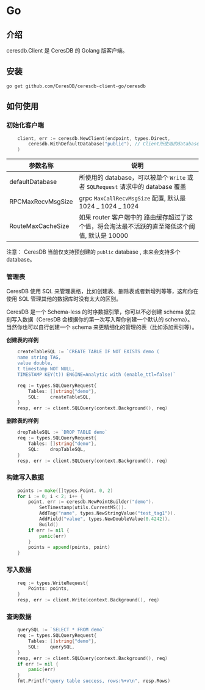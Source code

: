 # Go

## 介绍

ceresdb.Client 是 CeresDB 的 Golang 版客户端。

## 安装

```
go get github.com/CeresDB/ceresdb-client-go/ceresdb
```

## 如何使用

### 初始化客户端

```go
	client, err := ceresdb.NewClient(endpoint, types.Direct,
		ceresdb.WithDefaultDatabase("public"), // Client所使用的database
	)
```

| 参数名称          | 说明                                                                                          |
| ----------------- | --------------------------------------------------------------------------------------------- |
| defaultDatabase   | 所使用的 database，可以被单个 `Write` 或者 `SQLRequest` 请求中的 database 覆盖                |
| RPCMaxRecvMsgSize | grpc `MaxCallRecvMsgSize` 配置, 默认是 1024 _ 1024 _ 1024                                     |
| RouteMaxCacheSize | 如果 router 客户端中的 路由缓存超过了这个值，将会淘汰最不活跃的直至降低这个阈值, 默认是 10000 |

注意： CeresDB 当前仅支持预创建的 `public` database , 未来会支持多个 database。

### 管理表

CeresDB 使用 SQL 来管理表格，比如创建表、删除表或者新增列等等，这和你在使用 SQL 管理其他的数据库时没有太大的区别。

CeresDB 是一个 Schema-less 的时序数据引擎，你可以不必创建 schema 就立刻写入数据（CeresDB 会根据你的第一次写入帮你创建一个默认的 schema）。
当然你也可以自行创建一个 schema 来更精细化的管理的表（比如添加索引等）。

**创建表的样例**

```go
	createTableSQL := `CREATE TABLE IF NOT EXISTS demo (
	name string TAG,
	value double,
	t timestamp NOT NULL,
	TIMESTAMP KEY(t)) ENGINE=Analytic with (enable_ttl=false)`

	req := types.SQLQueryRequest{
		Tables: []string{"demo"},
		SQL:    createTableSQL,
	}
	resp, err := client.SQLQuery(context.Background(), req)
```

**删除表的样例**

```go
	dropTableSQL := `DROP TABLE demo`
	req := types.SQLQueryRequest{
		Tables: []string{"demo"},
		SQL:    dropTableSQL,
	}
	resp, err := client.SQLQuery(context.Background(), req)
```

### 构建写入数据

```go
	points := make([]types.Point, 0, 2)
	for i := 0; i < 2; i++ {
		point, err := ceresdb.NewPointBuilder("demo").
			SetTimestamp(utils.CurrentMS()).
			AddTag("name", types.NewStringValue("test_tag1")).
			AddField("value", types.NewDoubleValue(0.4242)).
			Build()
		if err != nil {
			panic(err)
		}
		points = append(points, point)
	}
```

### 写入数据

```go
	req := types.WriteRequest{
		Points: points,
	}
	resp, err := client.Write(context.Background(), req)
```

### 查询数据

```go
	querySQL := `SELECT * FROM demo`
	req := types.SQLQueryRequest{
		Tables: []string{"demo"},
		SQL:    querySQL,
	}
	resp, err := client.SQLQuery(context.Background(), req)
	if err != nil {
        panic(err)
	}
	fmt.Printf("query table success, rows:%+v\n", resp.Rows)
```
